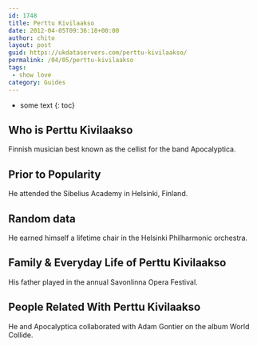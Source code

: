 ```yaml
---
id: 1748
title: Perttu Kivilaakso
date: 2012-04-05T09:36:18+00:00
author: chito
layout: post
guid: https://ukdataservers.com/perttu-kivilaakso/
permalink: /04/05/perttu-kivilaakso
tags:
 - show love
category: Guides
---
```


* some text
{: toc}
          
          
## Who is  Perttu Kivilaakso
                  
                  
                  
Finnish musician best known as the cellist for the band Apocalyptica.
                  
                
                
                
## Prior to Popularity 
                  
                  
                  
He attended the Sibelius Academy in Helsinki, Finland.
                  
                
                
                
## Random data 
                  
                  
                  
He earned himself a lifetime chair in the Helsinki Philharmonic orchestra.
                  
                
                
                
## Family & Everyday Life of Perttu Kivilaakso
                  
                  
                  
His father played in the annual Savonlinna Opera Festival.
                  
                
                
                
## People Related With  Perttu Kivilaakso
                  
                  
                  
He and Apocalyptica collaborated with Adam Gontier on the album World Collide.
                  
                
              
            
          
          
          
    
    
  
